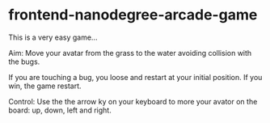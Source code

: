 frontend-nanodegree-arcade-game
===============================

This is a very easy game...

Aim:
Move your avatar from the grass to the water avoiding collision with the bugs.

If you are touching a bug, you loose and restart at your initial position.
If you win, the game restart.

Control:
Use the the arrow ky on your keyboard to more your avator on the board: up, down, left and right.
